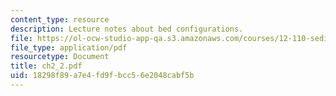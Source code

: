 ```yaml
---
content_type: resource
description: Lecture notes about bed configurations.
file: https://ol-ocw-studio-app-qa.s3.amazonaws.com/courses/12-110-sedimentary-geology-spring-2007/18298f89a7e4fd9fbcc56e2048cabf5b_ch2_2.pdf
file_type: application/pdf
resourcetype: Document
title: ch2_2.pdf
uid: 18298f89-a7e4-fd9f-bcc5-6e2048cabf5b
---
```

